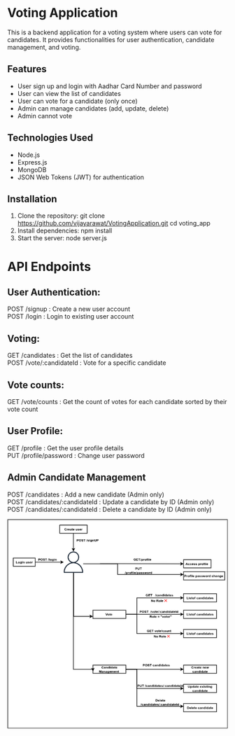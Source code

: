 # Voting Application

This is a backend application for a voting system where users can vote for candidates. It provides functionalities for user authentication, candidate management, and voting.

## Features

- User sign up and login with Aadhar Card Number and password
- User can view the list of candidates
- User can vote for a candidate (only once)
- Admin can manage candidates (add, update, delete)
- Admin cannot vote

## Technologies Used

- Node.js
- Express.js
- MongoDB
- JSON Web Tokens (JWT) for authentication

## Installation

1. Clone the repository:
   git clone https://github.com/vijayarawat/VotingApplication.git
   cd voting_app
2. Install dependencies:
   npm install
3. Start the server:
    node server.js

# API Endpoints
## User Authentication:
POST /signup : Create a new user account <br>
POST /login : Login to existing user account<br>

## Voting: 
GET  /candidates : Get the list of candidates <br>
POST /vote/:candidateId : Vote for a specific candidate<br>

## Vote counts:
GET /vote/counts :  Get the count of votes for each candidate sorted by their vote count <br>
    
## User Profile:
GET /profile : Get the user profile details <br>
PUT /profile/password : Change user  password <br>

## Admin Candidate Management 
POST /candidates : Add a new candidate (Admin only) <br>
POST /candidates/:candidateId : Update a candidate by ID (Admin only) <br>
POST /candidates/:candidateId : Delete a candidate by ID (Admin only) <br>

![Project Architecture](assets/architecture.png)


